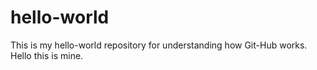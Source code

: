 # hello-world
This is my hello-world repository for understanding how Git-Hub works.
Hello this is mine.
